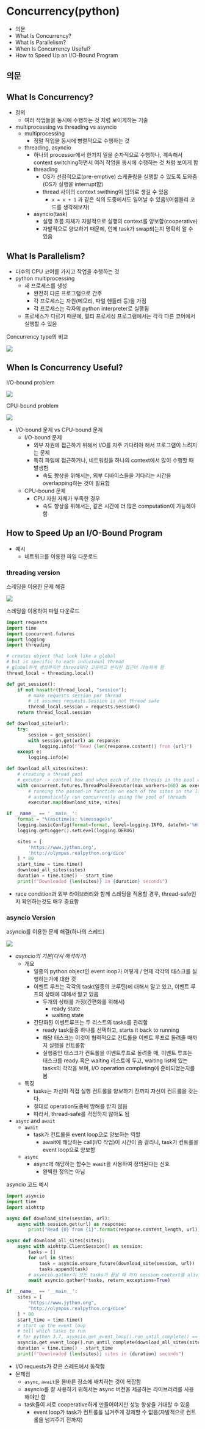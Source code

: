 # Concurrency(python)

- 의문
- What Is Concurrency?
- What Is Parallelism?
- When Is Concurrency Useful?
- How to Speed Up an I/O-Bound Program

## 의문

## What Is Concurrency?

- 정의
  - 여러 작업들을 동시에 수행하는 것 처럼 보이게하는 기술
- multiprocessing vs threading vs asyncio
  - multiprocessing
    - 정말 작업을 동시에 병렬적으로 수행하는 것
  - threading, asyncio
    - 하나의 processor에서 한가지 일을 순차적으로 수행하나, 계속해서 context switching하면서 여러 작업을 동시에 수행하는 것 처럼 보이게 함
    - threading
      - OS가 선점적으로(pre-emptive) 스케쥴링을 실행할 수 있도록 도와줌(OS가 실행을 interrupt함)
      - thread 사이의 context swithing이 임의로 생길 수 있음
        - `x = x + 1` 과 같은 식의 도중에서도 일어날 수 있음!(어셈블리 코드를 생각해보자)
    - asyncio(task)
      - 실행 흐름 자체가 자발적으로 실행의 context를 양보함(cooperative)
      - 자발적으로 양보하기 때문에, 언제 task가 swap되는지 명확히 알 수 있음

## What Is Parallelism?

- 다수의 CPU 코어를 가지고 작업을 수행하는 것
- python multiprocessing
  - 새 프로세스를 생성
    - 완전히 다른 프로그램으로 간주
    - 각 프로세스는 자원(메모리, 파일 헨들러 등)을 가짐
    - 각 프로세스는 각자의 python interpreter로 실행됨
  - 프로세스가 다르기 때문에, 멀티 프로세싱 프로그램에서는 각각 다른 코어에서 실행할 수 있음

Concurrency type의 비교

![](./images/concurrency/concurrency_category1.png)

## When Is Concurrency Useful?

I/O-bound problem

![](./images/concurrency/io_bound_problem1.png)

CPU-bound problem

![](./images/concurrency/cpu_bound_problem1.png)

- I/O-bound 문제 vs CPU-bound 문제
  - I/O-bound 문제
    - 외부 자원에 접근하기 위해서 I/O를 자주 기다려야 해서 프로그램이 느려지는 문제
    - 특히 파일에 접근하거나, 네트워킹을 하나의 context에서 많이 수행할 때 발생함
      - 속도 향상을 위해서는, 외부 디바이스들을 기다리는 시간을 overlapping하는 것이 필요함
  - CPU-bound 문제
    - CPU 자원 자체가 부족한 경우
      - 속도 향상을 위해서는, 같은 시간에 더 많은 computation이 가능해야 함

## How to Speed Up an I/O-Bound Program

- 예시
  - 네트워크를 이용한 파일 다운로드

### threading version

스레딩을 이용한 문제 해결

![](./images/concurrency/threading1.png)

스레딩을 이용하여 파일 다운로드

```py
import requests
import time
import concurrent.futures
import logging
import threading

# creates object that look like a global
# but is specific to each individual thread
# global하게 생성하지만 thread마다 고유하고 분리된 접근이 가능하게 함
thread_local = threading.local()

def get_session():
    if not hasattr(thread_local, "session"):
        # make requests session per thread
        # it assumes requests.Session is not thread safe
        thread_local.session = requests.Session()
    return thread_local.session

def download_site(url):
    try:
        session = get_session()
        with session.get(url) as response:
            logging.info(f"Read {len(response.content)} from {url}")
    except e:
        logging.info(e)

def download_all_sites(sites):
    # creating a thread pool
    # excutor -> control how and when each of the threads in the pool will run
    with concurrent.futures.ThreadPoolExecutor(max_workers=160) as executor:
        # running the passed-in function on each of the sites in the list
        # automatically run concurrently using the pool of threads
        executor.map(download_site, sites)

if __name__ == '__main__':
    format = "%(asctime)s: %(message)s"
    logging.basicConfig(format=format, level=logging.INFO, datefmt='%H:%M:%S')
    logging.getLogger().setLevel(logging.DEBUG)

    sites = [
        'https://www.jython.org',
        'http://olympus.realpython.org/dice'
    ] * 80
    start_time = time.time()
    download_all_sites(sites)
    duration = time.time() - start_time
    print(f"Downloaded {len(sites)} in {duration} seconds")
```

- race condition과 외부 라이브러리와 함께 스레딩을 적용할 경우, thread-safe인지 확인하는것도 매우 중요함

### asyncio Version

asyncio를 이용한 문제 해결(하나의 스레드)

![](./images/concurrency/async_io1.png)

- *asyncio의 기본(다시 해석하기)*
  - 개요
    - 일종의 python object인 event loop가 어떻게 / 언제 각각의 태스크를 실행하는가에 대한 것
    - 이벤트 루프는 각각의 task(일종의 코루틴)에 대해서 알고 있고, 이벤트 루프의 상태에 대해서 알고 있음
      - 두개의 상태를 가정(간편화를 위해서)
        - ready state
        - waiting state
    - 간단화된 이벤트루프는 두 리스트의 tasks를 관리함
      - ready task들중 하나를 선택하고, starts it back to running
      - 해당 태스크는 이것이 협력적으로 컨트롤을 이벤트 루프로 돌려줄 때까지 실행을 컨트롤함
      - 실행중인 태스크가 컨트롤을 이벤트루프로 돌려줄 때, 이벤트 루프는 태스크를 ready 혹은 waiting 리스트에 두고, waiting list에 있는 tasks의 각각을 보며, I/O operation completing에 준비되었는지를 봄
  - 특징
    - tasks는 자신이 직접 실행 컨트롤을 양보하기 전까지 자신이 컨트롤을 갖는다.
    - 절대로 operation도중에 방해를 받지 않음
    - 따라서, thread-safe를 걱정하지 않아도 됨
- `async` and `await`
  - `await`
    - task가 컨트롤을 event loop으로 양보하는 역할
      - await에 해당하는 call(I/O 작업)이 시간이 좀 걸리니, task가 컨트롤을 event loop으로 양보함
  - `async`
    - async에 해당하는 함수는 `await`을 사용하여 정의된다는 신호
      - 완벽한 정의는 아님

asyncio 코드 예시

```py
import asyncio
import time
import aiohttp

async def download_site(session, url):
    async with session.get(url) as response:
        print("Read {0} from {1}".format(response.content_length, url))

async def download_all_sites(sites):
    async with aiohttp.ClientSession() as session:
        tasks = []
        for url in sites:
            task = asyncio.ensure_future(download_site(session, url))
            tasks.append(task)
        # asyncio.gather이 모든 tasks가 끝날 때 까지 session context를 alive하게 유지하게 함
        await asyncio.gather(*tasks, return_exceptions=True)

if __name__ == '__main__':
    sites = [
        "https://www.jython.org",
        "http://olympus.realpython.org/dice"
    ] * 80
    start_time = time.time()
    # start up the event loop
    # tell which tasks to run
    # for python 3.7, asyncio.get_event_loop().run_until_complete() == asyncio.run()
    asyncio.get_event_loop().run_until_complete(download_all_sites(sites))
    duration = time.time() - start_time
    print(f"Downloaded {len(sites)} sites in {duration} seconds")
```

- I/O requests가 같은 스레드에서 동작함
- 문제점
  - `async`, `await`을 올바른 장소에 배치하는 것이 복잡함
  - asyncio를 잘 사용하기 위해서는 async 버전을 제공하는 라이브러리를 사용해야만 함
  - task들이 서로 cooperative하게 만들어야지만 성능 향상을 기대할 수 있음
    - event loop가 task가 컨트롤을 넘겨주게 강제할 수 없음(자발적으로 컨트롤을 넘겨주기 전까지)
